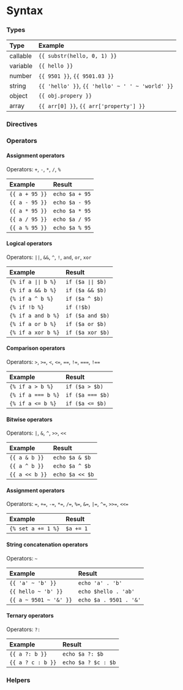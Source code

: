 Syntax
======

### Types

| Type | Example |
| :--- | :--- |
| callable | `{{ substr(hello, 0, 1) }}` |
| variable | `{{ hello }}` |
| number | `{{ 9501 }}`, `{{ 9501.03 }}` |
| string | `{{ 'hello' }}`, `{{ 'hello' ~ ' ' ~ 'world' }}` |
| object | `{{ obj.propery }}` |
| array | `{{ arr[0] }}`, `{{ arr['property'] }}` |

### Directives

### Operators

#### Assignment operators 
Operators: `+`, `-`, `*`, `/`, `%`

| Example | Result |
| :--- | :--- |
| `{{ a + 95 }}` | `echo $a + 95` |
| `{{ a - 95 }}` | `echo $a - 95` |
| `{{ a * 95 }}` | `echo $a * 95` |
| `{{ a / 95 }}` | `echo $a / 95` |
| `{{ a % 95 }}` | `echo $a % 95` |

#### Logical operators
Operators: `||`, `&&`, `^`, `!`, `and`, `or`, `xor`

| Example | Result |
| :--- | :--- |
| `{% if a ∣∣ b %}` | `if ($a ∣∣ $b)` |
| `{% if a && b %}` | `if ($a && $b)` |
| `{% if a ^ b %}` | `if ($a ^ $b)` |
| `{% if !b %}` | `if (!$b)` |
| `{% if a and b %}` | `if ($a and $b)` |
| `{% if a or b %}` | `if ($a or $b)` |
| `{% if a xor b %}` | `if ($a xor $b)` |

#### Comparison operators
Operators: `>`, `>=`, `<`, `<=`, `==`, `!=`, `===`, `!==`

| Example | Result |
| :--- | :--- |
| `{% if a > b %}` | `if ($a > $b)` |
| `{% if a === b %}` | `if ($a === $b)` |
| `{% if a <= b %}` | `if ($a <= $b)` |

#### Bitwise operators
Operators: `|`, `&`, `^`, `>>`, `<<`

| Example | Result |
| :--- | :--- |
| `{{ a & b }}` | `echo $a & $b` |
| `{{ a ^ b }}` | `echo $a ^ $b` |
| `{{ a << b }}` | `echo $a << $b` |

#### Assignment operators 
Operators: `=`, `+=`, `-=`, `*=`, `/=`, `%=`, `&=`, `|=`, `^=`, `>>=`, `<<=`

| Example | Result |
| :--- | :--- |
| `{% set a += 1 %}` | `$a += 1` |

#### String concatenation operators 
Operators: `~`

| Example | Result |
| :--- | :--- |
| `{{ 'a' ~ 'b' }}` | `echo 'a' . 'b'` |
| `{{ hello ~ 'b' }}` | `echo $hello . 'ab'` |
| `{{ a ~ 9501 ~ '&' }}` | `echo $a . 9501 . '&'` |

#### Ternary operators 
Operators: `?:`

| Example | Result |
| :--- | :--- |
| `{{ a ?: b }}` | `echo $a ?: $b` |
| `{{ a ? c : b }}` | `echo $a ? $c : $b` |

### Helpers

